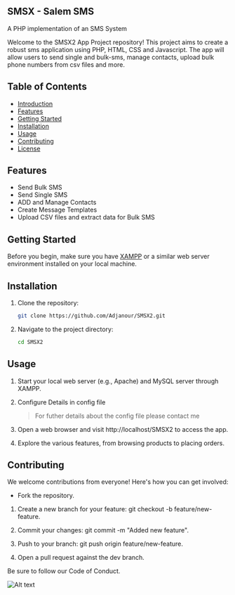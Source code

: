 ## SMSX - Salem SMS
A PHP implementation of an SMS System

Welcome to the SMSX2 App Project repository! This  project aims to create a robust sms application using PHP, HTML, CSS and Javascript. The app will allow users to send single and bulk-sms, manage contacts, upload bulk phone numbers from csv files and more.

## Table of Contents

- [Introduction](#SMSX-app-project)
- [Features](#features)
- [Getting Started](#getting-started)
- [Installation](#installation)
- [Usage](#usage)
- [Contributing](#contributing)
- [License](#license)

## Features

- Send Bulk SMS
- Send Single SMS
- ADD and Manage Contacts
- Create Message Templates
- Upload CSV files and extract data for Bulk SMS

## Getting Started

Before you begin, make sure you have [XAMPP](https://www.apachefriends.org/) or a similar web server environment installed on your local machine.

## Installation

1. Clone the repository:
   ```bash
   git clone https://github.com/Adjanour/SMSX2.git
2. Navigate to the project directory:
   ```bash
   cd SMSX2

## Usage
1. Start your local web server (e.g., Apache) and MySQL server through XAMPP.

2. Configure Details in config file
   > For futher details about the config file please contact me 
   
3. Open a web browser and visit http://localhost/SMSX2 to access the app.

4. Explore the various features, from browsing products to placing orders.

## Contributing
We welcome contributions from everyone! Here's how you can get involved:

* Fork the repository.

1. Create a new branch for your feature: git checkout -b feature/new-feature.

2. Commit your changes: git commit -m "Added new feature".

3. Push to your branch: git push origin feature/new-feature.

4. Open a pull request against the dev branch.

Be sure to follow our Code of Conduct.

![Alt text](/images/homepage.jpg)


